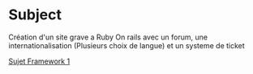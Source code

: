 # Subject

Création d'un site grave a Ruby On rails avec un forum, une internationalisation (Plusieurs choix de langue) et un systeme de ticket

[Sujet Framework 1](https://github.com/thibaultauvray/framework1/blob/master/subject-framework1.pdf)


